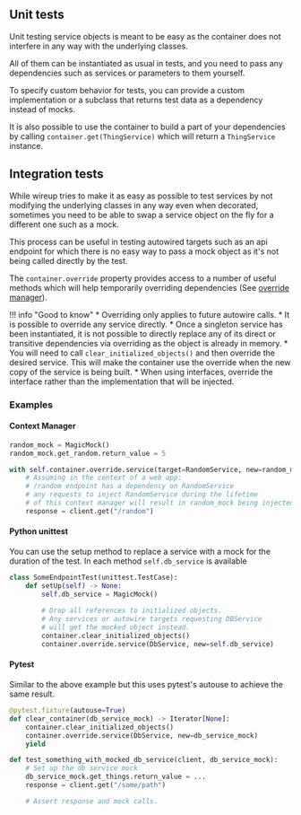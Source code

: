 ## Unit tests

Unit testing service objects is meant to be easy as the container does not interfere in
any way with the underlying classes.

All of them can be instantiated as usual in tests, and you need to pass any dependencies 
such as services or parameters to them yourself.

To specify custom behavior for tests, you can provide a custom implementation 
or a subclass that returns test data as a dependency instead of mocks.

It is also possible to use the container to build a part of your dependencies by
calling `container.get(ThingService)` which will return a `ThingService` instance.

## Integration tests

While wireup tries to make it as easy as possible to test services by not modifying
the underlying classes in any way even when decorated, sometimes you need to be able
to swap a service object on the fly for a different one such as a mock.

This process can be useful in testing autowired targets such as an api endpoint 
for which there is no easy way to pass a mock object as it's not being called directly
by the test.

The `container.override` property provides access to a number of useful methods
which will help temporarily overriding dependencies 
(See [override manager](class/override_manager.md)).


!!! info "Good to know"
    * Overriding only applies to future autowire calls.
    * It is possible to override any service directly.
    * Once a singleton service has been instantiated, it is not possible to directly replace
    any of its direct or transitive dependencies via overriding as the object is already in memory.
        * You will need to call `clear_initialized_objects()` and then override the 
        desired service. This will make the container use the override when the 
        new copy of the service is being built.
    * When using interfaces, override the interface rather than the implementation that will be injected.

### Examples
    
#### Context Manager
```python
random_mock = MagicMock()
random_mock.get_random.return_value = 5

with self.container.override.service(target=RandomService, new=random_mock):
    # Assuming in the context of a web app:
    # /random endpoint has a dependency on RandomService
    # any requests to inject RandomService during the lifetime
    # of this context manager will result in random_mock being injected instead.
    response = client.get("/random")
```

#### Python unittest

You can use the setup method to replace a service with a mock for the duration of
the test. In each method `self.db_service` is available 

```python
class SomeEndpointTest(unittest.TestCase):
    def setUp(self) -> None:
        self.db_service = MagicMock()
        
        # Drop all references to initialized objects.
        # Any services or autowire targets requesting DBService
        # will get the mocked object instead.
        container.clear_initialized_objects()
        container.override.service(DbService, new=self.db_service)
```

#### Pytest

Similar to the above example but this uses pytest's autouse to achieve the same result.

```python
@pytest.fixture(autouse=True)
def clear_container(db_service_mock) -> Iterator[None]:
    container.clear_initialized_objects()
    container.override.service(DbService, new=db_service_mock)
    yield

def test_something_with_mocked_db_service(client, db_service_mock):
    # Set up the db service mock
    db_service_mock.get_things.return_value = ...
    response = client.get("/some/path")

    # Assert response and mock calls.
```